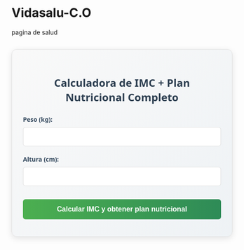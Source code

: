 # Vidasalu-C.O
pagina de salud
<div class="imc-calculator">
  <h2>Calculadora de IMC + Plan Nutricional Completo</h2>
  <form id="imc-form">
    <div class="form-group">
      <label for="weight">Peso (kg):</label>
      <input type="number" id="weight" step="0.1" min="20" max="300" required>
    </div>
    <div class="form-group">
      <label for="height">Altura (cm):</label>
      <input type="number" id="height" min="100" max="250" required>
    </div>
    <button type="submit">Calcular IMC y obtener plan nutricional</button>
  </form>
  <div id="imc-result" class="result-container" style="display: none;">
    <h3>Resultado:</h3>
    <p>Tu IMC es: <span id="imc-value">0</span></p>
    <p>Clasificación: <span id="imc-classification">-</span></p>
    <div id="imc-scale" class="scale">
      <div class="scale-labels">
        <span>Bajo peso</span>
        <span>Normal</span>
        <span>Sobrepeso</span>
        <span>Obesidad</span>
      </div>
      <div class="scale-bar">
        <div class="indicator" id="imc-indicator"></div>
      </div>
      <div class="scale-numbers">
        <span>18.5</span>
        <span>25</span>
        <span>30</span>
      </div>
    </div>
    
    <div class="nutrition-recommendations">
      <div class="nutrition-tabs">
        <button class="tab-btn active" data-tab="breakfast">Desayunos</button>
        <button class="tab-btn" data-tab="lunch">Almuerzos</button>
        <button class="tab-btn" data-tab="dinner">Cenas</button>
      </div>
      
      <div id="breakfast" class="tab-content active">
        <h3><i class="icon">🍳</i> Recomendaciones de Desayuno</h3>
        <div id="breakfast-content" class="recommendation-content"></div>
      </div>
      
      <div id="lunch" class="tab-content">
        <h3><i class="icon">🍲</i> Recomendaciones de Almuerzo</h3>
        <div id="lunch-content" class="recommendation-content"></div>
      </div>
      
      <div id="dinner" class="tab-content">
        <h3><i class="icon">🥗</i> Recomendaciones de Cena</h3>
        <div id="dinner-content" class="recommendation-content"></div>
      </div>
    </div>
  </div>
</div>

<style>
  .imc-calculator {
    font-family: 'Segoe UI', Tahoma, Geneva, Verdana, sans-serif;
    max-width: 600px;
    margin: 30px auto;
    padding: 25px;
    border-radius: 12px;
    background: linear-gradient(135deg, #f9f9f9 0%, #eef2f5 100%);
    box-shadow: 0 4px 15px rgba(0,0,0,0.1);
    border: 1px solid #e0e0e0;
  }
  
  h2 {
    color: #2c3e50;
    text-align: center;
    margin-bottom: 25px;
    font-size: 24px;
  }
  
  .form-group {
    margin-bottom: 20px;
  }
  
  label {
    display: block;
    margin-bottom: 8px;
    font-weight: 600;
    color: #34495e;
  }
  
  input {
    width: 100%;
    padding: 12px;
    border: 1px solid #ddd;
    border-radius: 6px;
    box-sizing: border-box;
    font-size: 16px;
    transition: border 0.3s;
  }
  
  input:focus {
    border-color: #4CAF50;
    outline: none;
    box-shadow: 0 0 0 2px rgba(76, 175, 80, 0.2);
  }
  
  button[type="submit"] {
    background: linear-gradient(to right, #4CAF50, #2E8B57);
    color: white;
    padding: 14px 20px;
    border: none;
    border-radius: 6px;
    cursor: pointer;
    font-size: 16px;
    width: 100%;
    transition: all 0.3s;
    font-weight: 600;
    margin-top: 10px;
  }
  
  button[type="submit"]:hover {
    background: linear-gradient(to right, #45a049, #267445);
    transform: translateY(-2px);
    box-shadow: 0 4px 8px rgba(0,0,0,0.1);
  }
  
  .result-container {
    margin-top: 30px;
    padding: 25px;
    background-color: white;
    border-radius: 10px;
    box-shadow: 0 2px 10px rgba(0,0,0,0.05);
    animation: fadeIn 0.5s ease-out;
  }
  
  @keyframes fadeIn {
    from { opacity: 0; transform: translateY(10px); }
    to { opacity: 1; transform: translateY(0); }
  }
  
  .scale {
    margin-top: 25px;
  }
  
  .scale-labels {
    display: flex;
    justify-content: space-between;
    font-size: 13px;
    margin-bottom: 8px;
    color: #555;
    font-weight: 500;
  }
  
  .scale-bar {
    height: 22px;
    background: linear-gradient(to right, #3498db, #2ecc71, #f39c12, #e74c3c);
    border-radius: 11px;
    position: relative;
    margin-bottom: 8px;
    overflow: hidden;
  }
  
  .indicator {
    position: absolute;
    top: -6px;
    width: 12px;
    height: 34px;
    background-color: #2c3e50;
    transform: translateX(-6px);
    border-radius: 3px;
    z-index: 2;
    box-shadow: 0 0 5px rgba(0,0,0,0.2);
  }
  
  .scale-numbers {
    display: flex;
    justify-content: space-between;
    font-size: 13px;
    margin-top: 5px;
    color: #555;
  }
  
  #imc-value {
    font-weight: bold;
    font-size: 22px;
    color: #2c3e50;
  }
  
  #imc-classification {
    font-weight: bold;
    text-transform: capitalize;
    color: #2c3e50;
    font-size: 18px;
  }
  
  .nutrition-recommendations {
    margin-top: 30px;
  }
  
  .nutrition-tabs {
    display: flex;
    border-bottom: 2px solid #e0e0e0;
    margin-bottom: 20px;
  }
  
  .tab-btn {
    padding: 12px 20px;
    background: none;
    border: none;
    cursor: pointer;
    font-size: 15px;
    font-weight: 600;
    color: #7f8c8d;
    position: relative;
    transition: all 0.3s;
  }
  
  .tab-btn.active {
    color: #2c3e50;
  }
  
  .tab-btn.active:after {
    content: '';
    position: absolute;
    bottom: -2px;
    left: 0;
    width: 100%;
    height: 3px;
    background: linear-gradient(to right, #4CAF50, #2E8B57);
    border-radius: 3px 3px 0 0;
  }
  
  .tab-btn:hover:not(.active) {
    color: #4CAF50;
    background-color: #f5f5f5;
  }
  
  .tab-content {
    display: none;
    animation: fadeIn 0.5s ease-out;
  }
  
  .tab-content.active {
    display: block;
  }
  
  .recommendation-content {
    background-color: #f8f9fa;
    border-radius: 8px;
    padding: 20px;
    margin-top: 15px;
  }
  
  .recommendation-content h4 {
    color: #2c3e50;
    margin-top: 0;
    margin-bottom: 15px;
    font-size: 18px;
    border-bottom: 1px solid #e0e0e0;
    padding-bottom: 10px;
  }
  
  .recommendation-content ul {
    padding-left: 20px;
    margin-bottom: 0;
  }
  
  .recommendation-content li {
    margin-bottom: 12px;
    line-height: 1.5;
    color: #34495e;
  }
  
  .recommendation-content strong {
    color: #2c3e50;
  }
  
  .icon {
    margin-right: 10px;
  }
  
  .general-tips {
    background-color: #e8f4f8;
    border-left: 4px solid #3498db;
    padding: 15px;
    margin-top: 20px;
    border-radius: 0 6px 6px 0;
  }
  
  .general-tips h4 {
    margin-top: 0;
    color: #2c3e50;
  }
  
  .general-tips p {
    margin-bottom: 0;
    color: #34495e;
  }
  
  @media (max-width: 600px) {
    .imc-calculator {
      padding: 15px;
      margin: 15px;
    }
    
    .nutrition-tabs {
      flex-wrap: wrap;
    }
    
    .tab-btn {
      flex: 1;
      min-width: 100px;
      padding: 10px 5px;
      font-size: 14px;
    }
  }
</style>

<script>
  document.getElementById('imc-form').addEventListener('submit', function(e) {
    e.preventDefault();
    
    const weight = parseFloat(document.getElementById('weight').value);
    const height = parseInt(document.getElementById('height').value) / 100;
    
    if (weight && height) {
      const imc = weight / (height * height);
      const roundedImc = Math.round(imc * 10) / 10;
      
      document.getElementById('imc-value').textContent = roundedImc;
      
      let classification = '';
      let indicatorPosition = 0;
      let breakfastRec = '';
      let lunchRec = '';
      let dinnerRec = '';
      
      if (imc < 18.5) {
        classification = 'Bajo peso';
        indicatorPosition = (imc / 18.5) * 25;
        
        // Desayunos
        breakfastRec = `
          <h4>Para aumentar energía y nutrientes</h4>
          <ul>
            <li><strong>Avena hipercalórica:</strong> Avena cocida con leche entera, miel, nueces, almendras y trozos de plátano</li>
            <li><strong>Tostadas integrales con aguacate y huevo:</strong> Pan integral con aguacate machacado, huevos revueltos y queso fresco</li>
            <li><strong>Batido energético:</strong> Leche entera, plátano, mantequilla de maní, avena y miel</li>
            <li><strong>Yogur griego con granola:</strong> Yogur griego natural con granola casera, miel y frutas frescas</li>
          </ul>
          <div class="general-tips">
            <h4>Consejos generales:</h4>
            <p>Incluye siempre proteínas y grasas saludables en cada desayuno. Añade frutos secos y semillas para aumentar calorías saludables.</p>
          </div>
        `;
        
        // Almuerzos
        lunchRec = `
          <h4>Almuerzos nutritivos y calóricos</h4>
          <ul>
            <li><strong>Pasta integral con atún:</strong> Pasta integral con atún al natural, aceite de oliva, tomate cherry y espinacas</li>
            <li><strong>Arroz con pollo y aguacate:</strong> Arroz integral con pechuga de pollo a la plancha, aguacate y vegetales salteados</li>
            <li><strong>Ensalada de quinoa:</strong> Quinoa con garbanzos, aguacate, tomate, pepino y aderezo de tahini</li>
            <li><strong>Crema de legumbres:</strong> Crema de lentejas o garbanzos con patata y trozos de jamón serrano</li>
          </ul>
          <div class="general-tips">
            <h4>Consejos generales:</h4>
            <p>Incluye carbohidratos complejos en cada comida junto con proteínas de calidad. Añade grasas saludables como aceite de oliva o aguacate.</p>
          </div>
        `;
        
        // Cenas
        dinnerRec = `
          <h4>Cenas nutritivas y fáciles de digerir</h4>
          <ul>
            <li><strong>Salmon al horno:</strong> Salmón con patatas asadas y brócoli al vapor</li>
            <li><strong>Tortilla española:</strong> Tortilla de patata con cebolla y pan integral</li>
            <li><strong>Sándwich nutritivo:</strong> Pan integral con pechuga de pavo, queso y aguacate</li>
            <li><strong>Crema de calabaza:</strong> Con trozos de pollo y semillas de calabaza</li>
          </ul>
          <div class="general-tips">
            <h4>Consejos generales:</h4>
            <p>Incluye proteínas en cada cena. Puedes añadir carbohidratos complejos para aumentar las calorías. Evita acostarte inmediatamente después de cenar.</p>
          </div>
        `;
        
      } else if (imc < 25) {
        classification = 'Peso normal';
        indicatorPosition = 25 + ((imc - 18.5) / (25 - 18.5)) * 25;
        
        // Desayunos
        breakfastRec = `
          <h4>Para mantener tu peso saludable</h4>
          <ul>
            <li><strong>Bowl de yogur y frutas:</strong> Yogur natural con fresas, arándanos, semillas de chía y granola</li>
            <li><strong>Tortilla de espinacas:</strong> Tortilla de 2 huevos con espinacas frescas, tomate y pan integral</li>
            <li><strong>Smoothie verde:</strong> Espinaca, plátano, leche de almendras y mantequilla de maní</li>
            <li><strong>Tostadas con hummus:</strong> Pan integral con hummus casero, pepino y tomate</li>
          </ul>
          <div class="general-tips">
            <h4>Consejos generales:</h4>
            <p>Mantén una variedad de alimentos en tus desayunos. Incluye proteínas, carbohidratos complejos y grasas saludables.</p>
          </div>
        `;
        
        // Almuerzos
        lunchRec = `
          <h4>Almuerzos equilibrados</h4>
          <ul>
            <li><strong>Ensalada completa:</strong> Lechuga, quinoa, pollo a la plancha, aguacate y nueces</li>
            <li><strong>Pescado al horno:</strong> Merluza o salmón con arroz integral y vegetales al vapor</li>
            <li><strong>Wraps integrales:</strong> Tortillas integrales con pavo, vegetales frescos y guacamole</li>
            <li><strong>Lentejas vegetales:</strong> Con zanahoria, calabaza y acompañadas de arroz</li>
          </ul>
          <div class="general-tips">
            <h4>Consejos generales:</h4>
            <p>La mitad de tu plato deberían ser vegetales, un cuarto proteínas magras y otro cuarto carbohidratos complejos. Varía tus fuentes de proteína.</p>
          </div>
        `;
        
        // Cenas
        dinnerRec = `
          <h4>Cenas ligeras pero nutritivas</h4>
          <ul>
            <li><strong>Crema de verduras:</strong> Calabaza, zanahoria o brócoli con trozos de pavo</li>
            <li><strong>Revuelto de setas:</strong> Huevo con champiñones y espárragos trigueros</li>
            <li><strong>Ensalada caprese:</strong> Mozzarella fresca, tomate y albahaca con un chorrito de aceite</li>
            <li><strong>Salmón a la plancha:</strong> Con espárragos y puré de coliflor</li>
          </ul>
          <div class="general-tips">
            <h4>Consejos generales:</h4>
            <p>Las cenas deben ser más ligeras que el almuerzo pero igualmente nutritivas. Incluye proteínas y vegetales. Limita los carbohidratos por la noche.</p>
          </div>
        `;
        
      } else if (imc < 30) {
        classification = 'Sobrepeso';
        indicatorPosition = 50 + ((imc - 25) / (30 - 25)) * 25;
        
        // Desayunos
        breakfastRec = `
          <h4>Para controlar el peso</h4>
          <ul>
            <li><strong>Huevos pochados con espárragos:</strong> 1-2 huevos sobre espárragos salteados con aguacate</li>
            <li><strong>Porridge de chía:</strong> Semillas de chía remojadas en leche desnatada con canela y frutos rojos</li>
            <li><strong>Tostada integral con queso cottage:</strong> Pan integral con queso cottage, tomate y pimienta</li>
            <li><strong>Smoothie de proteína:</strong> Leche desnatada, proteína en polvo sin azúcar y 1/2 plátano</li>
          </ul>
          <div class="general-tips">
            <h4>Consejos generales:</h4>
            <p>Controla las porciones y prioriza proteínas y fibra para mantenerte saciado. Limita los azúcares añadidos.</p>
          </div>
        `;
        
        // Almuerzos
        lunchRec = `
          <h4>Almuerzos saciantes bajos en calorías</h4>
          <ul>
            <li><strong>Ensalada de garbanzos:</strong> Garbanzos con pepino, tomate, cebolla morada y vinagreta de limón</li>
            <li><strong>Pollo al curry light:</strong> Pechuga de pollo con curry light, leche de coco light y vegetales</li>
            <li><strong>Merluza en salsa verde:</strong> Con espárragos y guisantes</li>
            <li><strong>Calabacines rellenos:</strong> Calabacín relleno de carne magra picada y quinoa</li>
          </ul>
          <div class="general-tips">
            <h4>Consejos generales:</h4>
            <p>Llena la mitad del plato con vegetales sin almidón. Elige métodos de cocción como horno, plancha o vapor en lugar de fritos.</p>
          </div>
        `;
        
        // Cenas
        dinnerRec = `
          <h4>Cenas ligeras y proteicas</h4>
          <ul>
            <li><strong>Sopa de miso con tofu:</strong> Sopa japonesa ligera con tofu y algas</li>
            <li><strong>Tortilla de claras:</strong> Con espinacas y champiñones</li>
            <li><strong>Ensalada de atún:</strong> Lechuga, atún al natural, huevo duro y pepino</li>
            <li><strong>Pescado blanco al horno:</strong> Con pimentón y limón, acompañado de brócoli</li>
          </ul>
          <div class="general-tips">
            <h4>Consejos generales:</h4>
            <p>Las cenas deben ser las comidas más ligeras del día. Incluye proteínas magras y vegetales. Evita carbohidratos refinados por la noche.</p>
          </div>
        `;
        
      } else {
        classification = 'Obesidad';
        indicatorPosition = 75 + ((Math.min(imc, 40) - 30) / (40 - 30)) * 25;
        
        // Desayunos
        breakfastRec = `
          <h4>Para comenzar el día de forma saludable</h4>
          <ul>
            <li><strong>Revuelto de claras:</strong> 3 claras de huevo con espinacas, champiñones y tomate cherry</li>
            <li><strong>Yogur desnatado con semillas:</strong> Yogur griego 0% con semillas de linaza y 5 almendras</li>
            <li><strong>Tortilla de avena:</strong> Avena molida mezclada con claras de huevo y canela</li>
            <li><strong>Pan integral con pavo:</strong> 1 rebanada de pan integral con pechuga de pavo y té verde</li>
          </ul>
          <div class="general-tips">
            <h4>Consejos generales:</h4>
            <p>Enfócate en proteínas magras y fibra para controlar el apetito. Evita jugos y azúcares añadidos. Bebe agua en lugar de bebidas calóricas.</p>
          </div>
        `;
        
        // Almuerzos
        lunchRec = `
          <h4>Almuerzos saludables para control de peso</h4>
          <ul>
            <li><strong>Ensalada de lentejas:</strong> Lentejas con zanahoria, apio y vinagreta de mostaza</li>
            <li><strong>Pechuga a la plancha:</strong> Con puré de coliflor y ensalada verde</li>
            <li><strong>Crema de calabacín:</strong> Sin patata, con trozos de pollo desmenuzado</li>
            <li><strong>Merluza al vapor:</strong> Con espárragos y brócoli</li>
          </ul>
          <div class="general-tips">
            <h4>Consejos generales:</h4>
            <p>Controla las porciones. Usa platos más pequeños. Mastica lentamente. Prioriza vegetales sin almidón y proteínas magras.</p>
          </div>
        `;
        
        // Cenas
        dinnerRec = `
          <h4>Cenas muy ligeras y nutritivas</h4>
          <ul>
            <li><strong>Sopa de verduras:</strong> Con trozos de pavo o pollo</li>
            <li><strong>Ensalada de atún:</strong> Lechuga, atún al natural, pepino y vinagre</li>
            <li><strong>Omelette de claras:</strong> Con espinacas y tomate</li>
            <li><strong>Pescado blanco al papillote:</strong> Con limón y especias, acompañado de espárragos</li>
          </ul>
          <div class="general-tips">
            <h4>Consejos generales:</h4>
            <p>Cena temprano (antes de las 8pm). Evita carbohidratos por la noche. Las cenas deben ser las comidas más ligeras del día.</p>
          </div>
        `;
      }
      
      document.getElementById('imc-classification').textContent = classification;
      document.getElementById('imc-indicator').style.left = `${Math.min(100, Math.max(0, indicatorPosition))}%`;
      document.getElementById('breakfast-content').innerHTML = breakfastRec;
      document.getElementById('lunch-content').innerHTML = lunchRec;
      document.getElementById('dinner-content').innerHTML = dinnerRec;
      
      document.getElementById('imc-result').style.display = 'block';
      
      // Activar pestañas
      const tabBtns = document.querySelectorAll('.tab-btn');
      const tabContents = document.querySelectorAll('.tab-content');
      
      tabBtns.forEach(btn => {
        btn.addEventListener('click', () => {
          tabBtns.forEach(b => b.classList.remove('active'));
          tabContents.forEach(c => c.classList.remove('active'));
          
          btn.classList.add('active');
          document.getElementById(btn.dataset.tab).classList.add('active');
        });
      });
    }
  });
</script>
